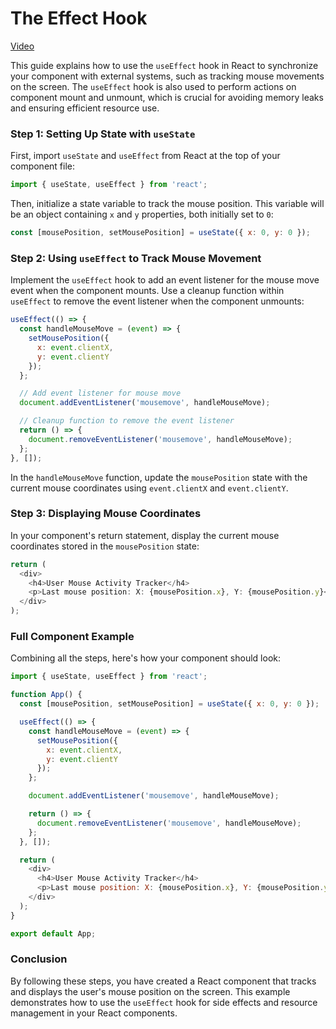 # The Effect Hook

[Video](https://vimeo.com/928495786/8cc54a25f7?share=copy)

This guide explains how to use the `useEffect` hook in React to synchronize your component with external systems, such as tracking mouse movements on the screen. The `useEffect` hook is also used to perform actions on component mount and unmount, which is crucial for avoiding memory leaks and ensuring efficient resource use.

### Step 1: Setting Up State with `useState`
First, import `useState` and `useEffect` from React at the top of your component file:

```javascript
import { useState, useEffect } from 'react';
```

Then, initialize a state variable to track the mouse position. This variable will be an object containing `x` and `y` properties, both initially set to `0`:

```javascript
const [mousePosition, setMousePosition] = useState({ x: 0, y: 0 });
```

### Step 2: Using `useEffect` to Track Mouse Movement
Implement the `useEffect` hook to add an event listener for the mouse move event when the component mounts. Use a cleanup function within `useEffect` to remove the event listener when the component unmounts:

```javascript
useEffect(() => {
  const handleMouseMove = (event) => {
    setMousePosition({
      x: event.clientX,
      y: event.clientY
    });
  };

  // Add event listener for mouse move
  document.addEventListener('mousemove', handleMouseMove);

  // Cleanup function to remove the event listener
  return () => {
    document.removeEventListener('mousemove', handleMouseMove);
  };
}, []);
```

In the `handleMouseMove` function, update the `mousePosition` state with the current mouse coordinates using `event.clientX` and `event.clientY`.

### Step 3: Displaying Mouse Coordinates
In your component's return statement, display the current mouse coordinates stored in the `mousePosition` state:

```javascript
return (
  <div>
    <h4>User Mouse Activity Tracker</h4>
    <p>Last mouse position: X: {mousePosition.x}, Y: {mousePosition.y}</p>
  </div>
);
```

### Full Component Example
Combining all the steps, here's how your component should look:

```javascript
import { useState, useEffect } from 'react';

function App() {
  const [mousePosition, setMousePosition] = useState({ x: 0, y: 0 });

  useEffect(() => {
    const handleMouseMove = (event) => {
      setMousePosition({
        x: event.clientX,
        y: event.clientY
      });
    };

    document.addEventListener('mousemove', handleMouseMove);

    return () => {
      document.removeEventListener('mousemove', handleMouseMove);
    };
  }, []);

  return (
    <div>
      <h4>User Mouse Activity Tracker</h4>
      <p>Last mouse position: X: {mousePosition.x}, Y: {mousePosition.y}</p>
    </div>
  );
}

export default App;
```

### Conclusion
By following these steps, you have created a React component that tracks and displays the user's mouse position on the screen. This example demonstrates how to use the `useEffect` hook for side effects and resource management in your React components.